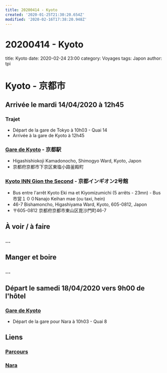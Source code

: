 ```yaml
---
title: 20200414 - Kyoto
created: '2020-01-25T21:30:20.654Z'
modified: '2020-02-16T17:38:20.948Z'
---
```


# 20200414 - Kyoto

title: Kyoto
date: 2020-02-24 23:00
category: Voyages
tags: Japon
author: tpi

# Kyoto - 京都市
## Arrivée le mardi 14/04/2020 à 12h45
### Trajet
* Départ de la gare de Tokyo à 10h03 - Quai 14
* Arrivée à la gare de Kyoto à 12h45

### [Gare de Kyoto](https://www.google.fr/maps/place/Gare+de+Kyoto/@34.985849,135.756578,17z/data=!3m1!4b1!4m5!3m4!1s0x600108ae918b02ef:0xb61a446e74a21c08!8m2!3d34.985849!4d135.7587667) - 京都駅
* Higashishiokoji Kamadonocho, Shimogyo Ward, Kyoto, Japon
* 京都府京都市下京区東塩小路釜殿町

### [Kyoto INN Gion the Second](https://www.google.fr/maps/place/Kyoto+INN+Gion+the+Second/@35.000532,135.7739213,17z/data=!3m1!4b1!4m8!3m7!1s0x600108c41c17f52b:0x5fd2c9923e8a08ab!5m2!4m1!1i2!8m2!3d35.000532!4d135.77611) - 京都インギオン2号館
* Bus entre l'arrêt Kyoto Eki ma et Kiyomizumichi (5 arrêts - 23mn) - Bus 市営１００Nanajo Keihan mae (ou taxi, hein)
* 46-7 Bishamoncho, Higashiyama Ward, Kyoto, 605-0812, Japon
* 〒605-0812 京都府京都市東山区毘沙門町46-7

## À voir / à faire

### ...

## Manger et boire

### ...

## Départ le samedi 18/04/2020 vers 9h00 de l'hôtel
### [Gare de Kyoto](https://www.google.fr/maps/place/Gare+de+Kyoto/@34.985849,135.756578,17z/data=!3m1!4b1!4m5!3m4!1s0x600108ae918b02ef:0xb61a446e74a21c08!8m2!3d34.985849!4d135.7587667)
* Départ de la gare pour Nara à 10h03 - Quai 8



## Liens

### [Parcours](https://tse-tse.org/2020/02/japon-2020/index.html)

### [Nara](https://tse-tse.org/2020/02/nara/index.html)

